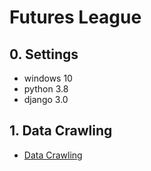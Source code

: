 # Futures League

## 0. Settings

- windows 10
- python 3.8
- django 3.0

## 1. Data Crawling

- [Data Crawling](./docs/data_crawling.md)

